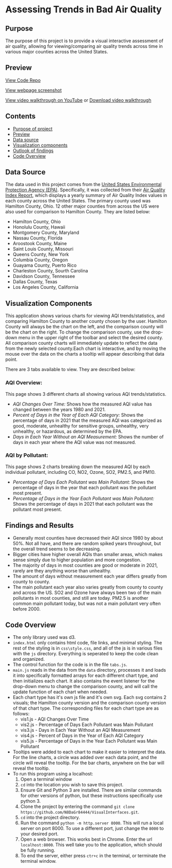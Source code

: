 # Assessing Trends in Bad Air Quality

## Purpose
The purpose of this project is to provide a visual interactive assessment of air quality, allowing for viewing/comparing air quality trends across time in various major counties across the United States.

## Preview
[View Code Repo](https://github.com/N8DaGr84444/VisualInterfaces/tree/master/Project1)

[View webpage screenshot](project1img.png)

[View video walkthrough on YouTube](https://youtu.be/TIj0GVkqQvM) or [Download video walkthrough](BadAirTrendsWalkthrough.mp4)

## Contents
- [Purpose of project](#purpose)
- [Preview](#preview)
- [Data source](#data-source)
- [Visualization components](#visualization-components)
- [Outlook of findings](#outlook-of-findings)
- [Code Overview](#code-overview)

## Data Source
The data used in this project comes from the [United States Environmental Protection Agency (EPA)](https://www.epa.gov/). Specifically, it was collected from their [Air Quality Index Report](https://www.epa.gov/outdoor-air-quality-data/air-data-basic-information), which displays a yearly summary of Air Quality Index values in each county across the United States. The primary county used was Hamilton County, Ohio. 12 other major counties from across the US were also used for comparison to Hamilton County. They are listed below:
- Hamilton County, Ohio
- Honolulu County, Hawaii
- Montgomery County, Maryland
- Nassau County, Florida
- Aroostook County, Maine
- Saint Louis County, Missouri
- Queens County, New York
- Columbia County, Oregon
- Guayama County, Puerto Rico
- Charleston County, Sourth Carolina
- Davidson County, Tennessee
- Dallas County, Texas
- Los Angeles County, California

## Visualization Components
This application shows various charts for viewing AQI trends/statistics, and comparing Hamilton County to another county chosen by the user. Hamilton County will always be the chart on the left, and the comparison county will be the chart on the right. To change the comparison county, use the drop-down menu in the upper right of the toolbar and select the desired county. All comparison county charts will immediately update to reflect the data from the newly selected county.Each chart is interactive, and by moving the mouse over the data on the charts a tooltip will appear describing that data point.

There are 3 tabs available to view. They are described below:
### AQI Overview:
This page shows 3 different charts all showing various AQI trends/statistics. 
- *AQI Changes Over Time:* Shows how the measured AQI value has changed between the years 1980 and 2021.
- *Percent of Days in the Year of Each AQI Category:* Shows the percentage of days in 2021 that the measured AQI was categorized as good, moderate, unhealthy for sensitive groups, unhealthy, very unhealthy, or hazardous, as determined by the EPA.
- *Days in Each Year Without an AQI Measurement:* Shows the number of days in each year where the AQI value was not measured.

### AQI by Pollutant:
This page shows 2 charts breaking down the measured AQI by each individual pollutant, including CO, NO2, Ozone, SO2, PM2.5, and PM10.
- *Percentage of Days Each Pollutant was Main Pollutant:* Shows the percentage of days in the year that each pollutant was the pollutant most present.
- *Percentage of Days in the Year Each Pollutant was Main Pollutant:* Shows the percentage of days in 2021 that each pollutant was the pollutant most present. 

## Findings and Results
- Generally most counties have decreased their AQI since 1980 by about 50%. Not all have, and there are random spiked years throughout, but the overall trend seems to be decreasing.
- Bigger cities have higher overall AQIs than smaller areas, which makes sense simply due to higher population and more congestion.
- The majority of days in most counties are good or moderate in 2021, rarely are they anything worse than unhealthy.
- The amount of days without measurement each year differs greatly from county to county.
- The main pollutant each year also varies greatly from county to county and across the US. SO2 and Ozone have always been two of the main pollutants in most counties, and still are today. PM2.5 is another common main pollutant today, but was not a main pollutant very often before 2000. 

## Code Overview
- The only library used was d3.
- `index.html` only contains html code, file links, and minimal styling. The rest of the styling is in `css\style.css`, and all of the js is in various files with the `js` directory. Everything is seperated to keep the code clean and organized.
- The control function for the code is in the file `tabs.js`.
- `main.js` reads in the data from the `data` directory, processes it and loads it into specifically formatted arrays for each different chart type, and then initializes each chart. It also contains the event listener for the drop-down menu to change the comparison county, and will call the update function of each chart when needed.
- Each chart type has it's own js file and it's own svg. Each svg contains 2 visuals; the Hamilton county version and the comparison county version of that chart type. The corresponding files for each chart type are as follows:
    - vis1.js - AQI Changes Over Time
    - vis2.js - Percentage of Days Each Pollutant was Main Pollutant
    - vis3.js - Days in Each Year Without an AQI Measurement
    - vis4.js - Percent of Days in the Year of Each AQI Category
    - vis5.js - Percentage of Days in the Year Each Pollutant was Main Pollutant
- Tooltips were added to each chart to make it easier to interpret the data. For the line charts, a circle was added over each data point, and the circle will reveal the tooltip. For the bar charts, anywhere on the bar will reveal the tooltip. 
- To run this program using a localhost:
    1. Open a terminal window
    2. `cd` into the location you wish to save this project.
    3. Ensure Git and Python 3 are installed. There are similar commands for other versions of python, but these instructions specifically use python 3.
    4. Clone the project by entering the command `git clone https://github.com/N8DaGr84444/VisualInterfaces.git`.
    5. `cd` into the project directory. 
    6. Run the command `python -m http.server 8000`. This will run a local server on port 8000. To use a different port, just change the `8000` to your desired port.
    7. Open a web browser. This works best in Chrome. Enter the url `localhost:8000`. This well take you to the application, which should be fully running. 
    8. To end the server, either press `ctr+c` in the terminal, or terminate the terminal window. 